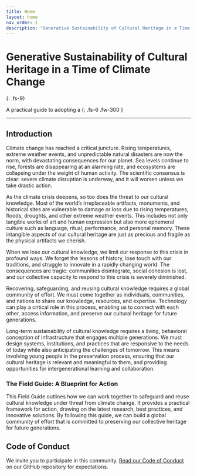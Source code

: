 ```yaml
---
title: Home
layout: home
nav_order: 1
description: "Generative Sustainability of Cultural Heritage in a Time of Climate Change"
---
```


# Generative Sustainability of Cultural Heritage in a Time of Climate Change
{: .fs-9}

A practical guide to adopting a
{: .fs-6 .fw-300 }

---

## Introduction

Climate change has reached a critical juncture. Rising temperatures, extreme weather events, and unpredictable natural disasters are now the norm, with devastating consequences for our planet. Sea levels continue to rise, forests are disappearing at an alarming rate, and ecosystems are collapsing under the weight of human activity. The scientific consensus is clear: severe climate disruption is underway, and it will worsen unless we take drastic action.

As the climate crisis deepens, so too does the threat to our cultural knowledge. Most of the world’s irreplaceable artifacts, monuments, and historical sites are vulnerable to damage or loss due to rising temperatures, floods, droughts, and other extreme weather events. This includes not only tangible works of art and human expression but also more ephemeral culture such as language, ritual, performance, and personal memory. These intangible aspects of our cultural heritage are just as precious and fragile as the physical artifacts we cherish.

When we lose our cultural knowledge, we limit our response to this crisis in profound ways. We forget the lessons of history, lose touch with our traditions, and struggle to innovate in a rapidly changing world. The consequences are tragic: communities disintegrate, social cohesion is lost, and our collective capacity to respond to this crisis is severely diminished.

Recovering, safeguarding, and reusing cultural knowledge requires a global community of effort. We must come together as individuals, communities, and nations to share our knowledge, resources, and expertise. Technology can play a critical role in this process, enabling us to connect with each other, access information, and preserve our cultural heritage for future generations.

Long-term sustainability of cultural knowledge requires a living, behavioral conception of infrastructure that engages multiple generations. We must design systems, institutions, and practices that are responsive to the needs of today while also anticipating the challenges of tomorrow. This means involving young people in the preservation process, ensuring that our cultural heritage is relevant and meaningful to them, and providing opportunities for intergenerational learning and collaboration.

### The Field Guide: A Blueprint for Action

This Field Guide outlines how we can work together to safeguard and reuse cultural knowledge under threat from climate change. It provides a practical framework for action, drawing on the latest research, best practices, and innovative solutions. By following this guide, we can build a global community of effort that is committed to preserving our collective heritage for future generations.

## Code of Conduct

We invite you to participate in this community. [Read our Code of Conduct](https://github.com/clirdlf/remind_guide/tree/main/CODE_OF_CONDUCT.md) on our GitHub repository for expectations.
